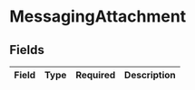 # MessagingAttachment


## Fields

| Field       | Type        | Required    | Description |
| ----------- | ----------- | ----------- | ----------- |